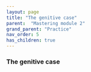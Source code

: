 ```yaml
---
layout: page
title: "The genitive case"
parent:  "Mastering module 2"
grand_parent: "Practice"
nav_order: 5
has_children: true
---
```


### The genitive case
